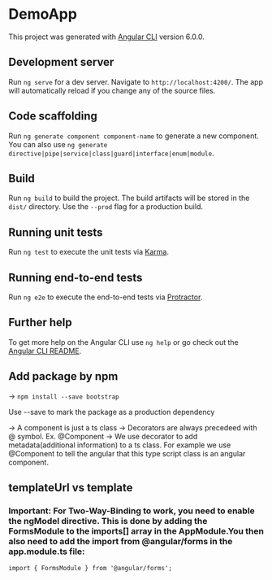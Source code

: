 # DemoApp

This project was generated with [Angular CLI](https://github.com/angular/angular-cli) version 6.0.0.

## Development server

Run `ng serve` for a dev server. Navigate to `http://localhost:4200/`. The app will automatically reload if you change any of the source files.

## Code scaffolding

Run `ng generate component component-name` to generate a new component. You can also use `ng generate directive|pipe|service|class|guard|interface|enum|module`.

## Build

Run `ng build` to build the project. The build artifacts will be stored in the `dist/` directory. Use the `--prod` flag for a production build.

## Running unit tests

Run `ng test` to execute the unit tests via [Karma](https://karma-runner.github.io).

## Running end-to-end tests

Run `ng e2e` to execute the end-to-end tests via [Protractor](http://www.protractortest.org/).

## Further help

To get more help on the Angular CLI use `ng help` or go check out the [Angular CLI README](https://github.com/angular/angular-cli/blob/master/README.md).

## Add package by npm
-> `npm install --save bootstrap`

Use --save to mark the package as a production dependency 

-> A component is just a ts class
-> Decorators are always precedeed with @ symbol. Ex. @Component
-> We use decorator to add metadata(additional information) to a ts class. For example we use @Component to tell the angular that this type script class is an angular component. 

## templateUrl vs template

### Important: For Two-Way-Binding to work, you need to enable the ngModel  directive. This is done by adding the FormsModule  to the imports[]  array in the AppModule.You then also need to add the import from @angular/forms  in the app.module.ts file:
```
import { FormsModule } from '@angular/forms'; 
```
